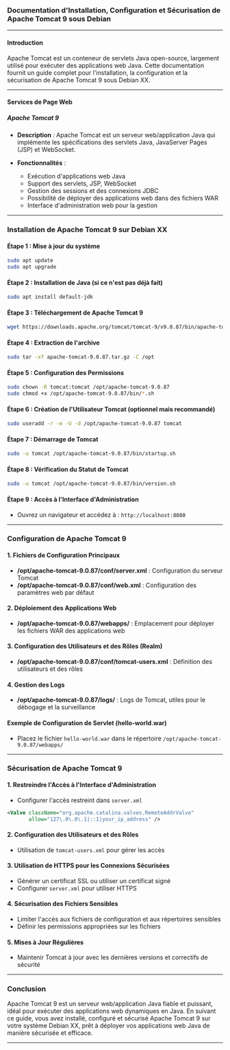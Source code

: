 ### Documentation d'Installation, Configuration et Sécurisation de Apache Tomcat 9 sous Debian

---

#### Introduction

Apache Tomcat est un conteneur de servlets Java open-source, largement utilisé pour exécuter des applications web Java. Cette documentation fournit un guide complet pour l'installation, la configuration et la sécurisation de Apache Tomcat 9 sous Debian XX.

---

#### Services de Page Web

##### Apache Tomcat 9

- **Description** :
  Apache Tomcat est un serveur web/application Java qui implémente les spécifications des servlets Java, JavaServer Pages (JSP) et WebSocket.

- **Fonctionnalités** :
  - Exécution d'applications web Java
  - Support des servlets, JSP, WebSocket
  - Gestion des sessions et des connexions JDBC
  - Possibilité de déployer des applications web dans des fichiers WAR
  - Interface d'administration web pour la gestion

---

### Installation de Apache Tomcat 9 sur Debian XX

#### Étape 1 : Mise à jour du système
```bash
sudo apt update
sudo apt upgrade
```

#### Étape 2 : Installation de Java (si ce n'est pas déjà fait)
```bash
sudo apt install default-jdk
```

#### Étape 3 : Téléchargement de Apache Tomcat 9
```bash
wget https://downloads.apache.org/tomcat/tomcat-9/v9.0.87/bin/apache-tomcat-9.0.87.tar.gz
```

#### Étape 4 : Extraction de l'archive
```bash
sudo tar -xf apache-tomcat-9.0.87.tar.gz -C /opt
```

#### Étape 5 : Configuration des Permissions
```bash
sudo chown -R tomcat:tomcat /opt/apache-tomcat-9.0.87
sudo chmod +x /opt/apache-tomcat-9.0.87/bin/*.sh
```

#### Étape 6 : Création de l'Utilisateur Tomcat (optionnel mais recommandé)
```bash
sudo useradd -r -m -U -d /opt/apache-tomcat-9.0.87 tomcat
```

#### Étape 7 : Démarrage de Tomcat
```bash
sudo -u tomcat /opt/apache-tomcat-9.0.87/bin/startup.sh
```

#### Étape 8 : Vérification du Statut de Tomcat
```bash
sudo -u tomcat /opt/apache-tomcat-9.0.87/bin/version.sh
```

#### Étape 9 : Accès à l'Interface d'Administration
  - Ouvrez un navigateur et accédez à : `http://localhost:8080`

---

### Configuration de Apache Tomcat 9

#### 1. Fichiers de Configuration Principaux
   - **/opt/apache-tomcat-9.0.87/conf/server.xml** : Configuration du serveur Tomcat
   - **/opt/apache-tomcat-9.0.87/conf/web.xml** : Configuration des paramètres web par défaut

#### 2. Déploiement des Applications Web
   - **/opt/apache-tomcat-9.0.87/webapps/** : Emplacement pour déployer les fichiers WAR des applications web

#### 3. Configuration des Utilisateurs et des Rôles (Realm)
   - **/opt/apache-tomcat-9.0.87/conf/tomcat-users.xml** : Définition des utilisateurs et des rôles

#### 4. Gestion des Logs
   - **/opt/apache-tomcat-9.0.87/logs/** : Logs de Tomcat, utiles pour le débogage et la surveillance

#### Exemple de Configuration de Servlet (hello-world.war)
   - Placez le fichier `hello-world.war` dans le répertoire `/opt/apache-tomcat-9.0.87/webapps/`

---

### Sécurisation de Apache Tomcat 9

#### 1. Restreindre l'Accès à l'Interface d'Administration
   - Configurer l'accès restreint dans `server.xml`
   ```xml
   <Valve className="org.apache.catalina.valves.RemoteAddrValve"
          allow="127\.0\.0\.1|::1|your_ip_address" />
   ```

#### 2. Configuration des Utilisateurs et des Rôles
   - Utilisation de `tomcat-users.xml` pour gérer les accès

#### 3. Utilisation de HTTPS pour les Connexions Sécurisées
   - Générer un certificat SSL ou utiliser un certificat signé
   - Configurer `server.xml` pour utiliser HTTPS

#### 4. Sécurisation des Fichiers Sensibles
   - Limiter l'accès aux fichiers de configuration et aux répertoires sensibles
   - Définir les permissions appropriées sur les fichiers

#### 5. Mises à Jour Régulières
   - Maintenir Tomcat à jour avec les dernières versions et correctifs de sécurité

---

### Conclusion

Apache Tomcat 9 est un serveur web/application Java fiable et puissant, idéal pour exécuter des applications web dynamiques en Java. En suivant ce guide, vous avez installé, configuré et sécurisé Apache Tomcat 9 sur votre système Debian XX, prêt à déployer vos applications web Java de manière sécurisée et efficace.

---